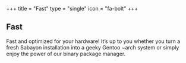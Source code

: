 +++
title = "Fast"
type = "single"
icon = "fa-bolt"
+++

## Fast

Fast and optimized for your hardware!
It’s up to you whether you turn a fresh Sabayon installation into a geeky
Gentoo ~arch system or simply enjoy the power of our binary package manager.
